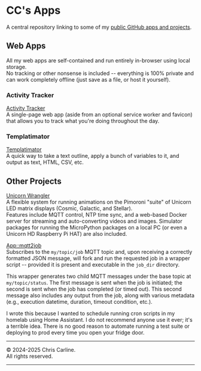 # CC's Apps

A central repository linking to some of my [public GitHub apps and projects](https://seesee.github.io/apps/).

## Web Apps

All my web apps are self-contained and run entirely in-browser using local storage.  
No tracking or other nonsense is included -- everything is 100% private and can work completely offline (just save as a file, or host it yourself).
 
### Activity Tracker

[Activity Tracker](https://seesee.github.io/apps/activity-tracker/)  
A single-page web app (aside from an optional service worker and favicon) that allows you to track what you're doing throughout the day.

### Templatimator

[Templatimator](https://seesee.github.io/apps/templatimator/)  
A quick way to take a text outline, apply a bunch of variables to it, and output as text, HTML, CSV, etc.

## Other Projects

[Unicorn Wrangler](https://github.com/seesee/unicorn_wrangler/)  
A flexible system for running animations on the Pimoroni "suite" of Unicorn LED matrix displays (Cosmic, Galactic, and Stellar).  
Features include MQTT control, NTP time sync, and a web-based Docker server for streaming and auto-converting videos and images. Simulator packages for running the MicroPython packages on a local PC (or even a Unicorn HD Raspberry Pi HAT) are also included.

[App::mqtt2job](https://github.com/seesee/App-mqtt2job/)  
Subscribes to the `my/topic/job` MQTT topic and, upon receiving a correctly formatted JSON message, will fork and run the requested job in a wrapper script -- provided it is present and executable in the `job_dir` directory.

This wrapper generates two child MQTT messages under the base topic at `my/topic/status`. The first message is sent when the job is initiated; the second is sent when the job has completed (or timed out). This second message also includes any output from the job, along with various metadata (e.g., execution datetime, duration, timeout condition, etc.).

I wrote this because I wanted to schedule running cron scripts in my homelab using Home Assistant. I do not recommend anyone use it ever; it's a terrible idea. There is no good reason to automate running a test suite or deploying to prod every time you open your fridge door.

----

&copy; 2024-2025 Chris Carline.  
All rights reserved.

----

